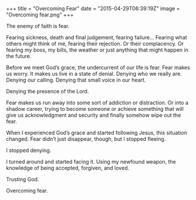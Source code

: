 +++
title = "Overcoming Fear"
date = "2015-04-29T06:39:19Z"
image = "Overcoming fear.png"
+++

The enemy of faith is fear.

Fearing sickness, death and final judgement, fearing failure… Fearing what others might think of me, fearing their rejection. Or their complacency. Or fearing my boss, my bills, the weather or just anything that might happen in the future.

Before we meet God’s grace, the undercurrent of our life is fear. Fear makes us worry. It makes us live in a state of denial. Denying who we really are. Denying our calling. Denying that small voice in our heart.

Denying the presence of the Lord.

Fear makes us run away into some sort of addiction or distraction. Or into a shadow career, trying to become someone or achieve something that will give us acknowledgment and security and finally somehow wipe out the fear.

When I experienced God’s grace and started following Jesus, this situation changed. Fear didn’t just disappear, though, but I stopped fleeing.

I stopped denying.

I turned around and started facing it. Using my newfound weapon, the knowledge of being accepted, forgiven, and loved.

Trusting God. 

Overcoming fear.
